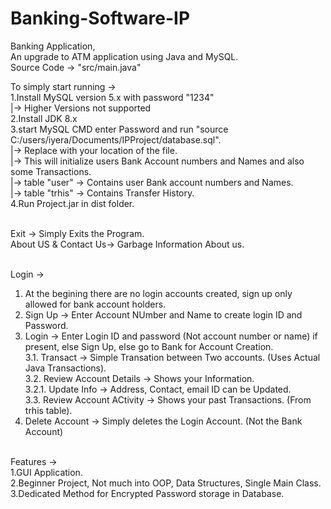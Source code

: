 # Banking-Software-IP
Banking Application,<br>
An upgrade to ATM application using Java and MySQL.<br>
Source Code -> "src/main.java"<br>

To simply start running -><br>
1.Install MySQL version 5.x with password "1234"<br>
  |-> Higher Versions not supported<br>
2.Install JDK 8.x<br>
3.start MySQL CMD enter Password and run "source C:/users/iyera/Documents/IPProject/database.sql".<br>
  |-> Replace with your location of the file.<br>
  |-> This will initialize users Bank Account numbers and Names and also some Transactions.<br>
  |-> table "user" -> Contains user Bank account numbers and Names.<br>
  |-> table "trhis" -> Contains Transfer History.<br>
4.Run Project.jar in dist folder.<br>

<br>
Exit -> Simply Exits the Program.<br>
About US & Contact Us-> Garbage Information About us.<br>
<br>

Login -><br>
1. At the begining there are no login accounts created, sign up only allowed for bank account holders.<br>
2. Sign Up -> Enter Account NUmber and Name to create login ID and Password.<br>
3. Login -> Enter Login ID and password (Not account number or name) if present, else Sign Up, else go to Bank for Account Creation.<br>
  3.1. Transact -> Simple Transation between Two accounts. (Uses Actual Java Transactions).<br>
  3.2. Review Account Details -> Shows your Information.<br>
    3.2.1. Update Info -> Address, Contact, email ID can be Updated.<br>
  3.3. Review Account ACtivity -> Shows your past Transactions. (From trhis table).<br>
4. Delete Account -> Simply deletes the Login Account. (Not the Bank Account)

<br>
Features -><br>
1.GUI Application.<br>
2.Beginner Project, Not much into OOP, Data Structures, Single Main Class.<br>
3.Dedicated Method for Encrypted Password storage in Database.
